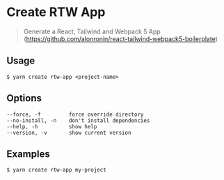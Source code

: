 Create RTW App
===

> Generate a React, Tailwind and Webpack 5 App (https://github.com/alonronin/react-tailwind-webpack5-boilerplate)

## Usage
```shell
$ yarn create rtw-app <project-name>
```

## Options
```
--force, -f         force override directory
--no-install, -n    don't install dependencies
--help, -h          show help
--version, -v       show current version
```

## Examples
```shell
$ yarn create rtw-app my-project
```
